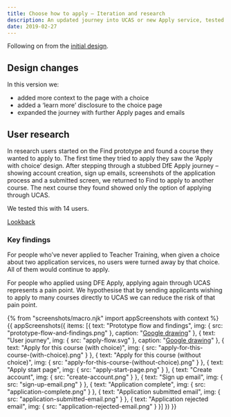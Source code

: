 ```yaml
---
title: Choose how to apply – Iteration and research
description: An updated journey into UCAS or new Apply service, tested with users.
date: 2019-02-27
---
```


Following on from the [initial design](/find-teacher-training/choose-how-to-apply).

## Design changes

In this version we:

* added more context to the page with a choice
* added a ‘learn more’ disclosure to the choice page
* expanded the journey with further Apply pages and emails

## User research

In research users started on the Find prototype and found a course they wanted to apply to. The first time they tried to apply they saw the ‘Apply with choice’ design. After stepping through a stubbed DfE Apply journey – showing account creation, sign up emails, screenshots of the application process and a submitted screen, we returned to Find to apply to another course. The next course they found showed only the option of applying through UCAS.

We tested this with 14 users.

[Lookback](https://lookback.io/dfe-digital/apply-tt-ua)

### Key findings

For people who’ve never applied to Teacher Training, when given a choice about two application services, no users were turned away by that choice. All of them would continue to apply.

For people who applied using DFE Apply, applying again through UCAS represents a pain point. We hypothesise that by sending applicants wishing to apply to many courses directly to UCAS we can reduce the risk of that pain point.

{% from "screenshots/macro.njk" import appScreenshots with context %}
{{ appScreenshots({
  items: [{
    text: "Prototype flow and findings",
    img: { src: "prototype-flow-and-findings.png" },
    caption: "[Google drawing](https://docs.google.com/drawings/d/12wrGFPlEGNkG1U6Qlkx1OCHLBtGochNTBS9jMhPV7Fs/edit)"
  }, {
    text: "User journey",
    img: { src: "apply-flow.svg" },
    caption: "[Google drawing](https://docs.google.com/drawings/d/1kSIYsL1JaMADJkDT1gavtsasHTCOhZRbHMY9M4Oc9nE/edit?usp=sharing)"
  }, {
    text: "Apply for this course (with choice)",
    img: { src: "apply-for-this-course-(with-choice).png" }
  }, {
    text: "Apply for this course (without choice)",
    img: { src: "apply-for-this-course-(without-choice).png" }
  }, {
    text: "Apply start page",
    img: { src: "apply-start-page.png" }
  }, {
    text: "Create account",
    img: { src: "create-account.png" }
  }, {
    text: "Sign up email",
    img: { src: "sign-up-email.png" }
  }, {
    text: "Application complete",
    img: { src: "application-complete.png" }
  }, {
    text: "Application submitted email",
    img: { src: "application-submitted-email.png" }
  }, {
    text: "Application rejected email",
    img: { src: "application-rejected-email.png" }
  }]
}) }}

